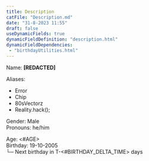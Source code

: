 ```yaml
---
title: Description
catFile: "Description.md"
date: "31-8-2023 11:55"
draft: false
useDynamicFields: true
dynamicFieldDefinition: "description.html"
dynamicFieldDependencies:
 - "birthdayUtilities.html"
---
```


Name: **[REDACTED]**  

Aliases:
- Error
- Chip
- 80sVectorz
- Reality.hack();

Gender: Male  
Pronouns: he/him

Age: <#AGE>  
Birthday: 19-10-2005  
└─ Next birthday in T-<#BIRTHDAY_DELTA_TIME> days  

